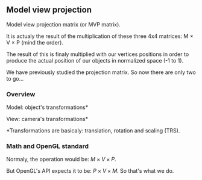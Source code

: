 ## Model view projection
Model view projection matrix (or MVP matrix).

It is actualy the result of the multiplication of these three 4x4 matrices: M $\times$ V $\times$ P (mind the order).

The result of this is finaly multiplied with our vertices positions in order to produce the actual position of our objects in normalized space (-1 to 1).

We have previously studied the projection matrix. So now there are only two to go...

### Overview
Model: object's transformations*

View: camera's transformations*

*Transformations are basicaly: translation, rotation and scaling (TRS).

### Math and OpenGL standard
Normaly, the operation would be: $M\times V\times P$.

But OpenGL's API expects it to be: $P\times V\times M$. So that's what we do.